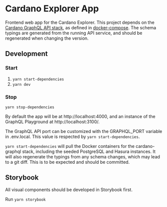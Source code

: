 Cardano Explorer App
====================

Frontend web app for the Cardano Explorer. This project depends on the [Cardano GraphQL API stack](https://github.com/input-output-hk/cardano-graphql), as defined in [docker-compose](docker-compose.yml). The schema typings are generated from the running API service, and should be regenerated when changing the version.

## Development
### Start
1. `yarn start-dependencies`
2. `yarn dev`

### Stop
`yarn stop-dependencies`

By default the app will be at http://localhost:4000, and an instance of the GraphQL Playground at http://localhost:3100/.

The GraphQL API port can be customized with the GRAPHQL_PORT variable in .env.local. This value is respected by `yarn start-dependencies`.

`yarn start-dependencies` will pull the Docker containers for the cardano-graphql stack, including the seeded PostgreSQL and Hasura instances. It will also regenerate the typings from any schema changes, which may lead to a git diff. This is to be expected and should be committed. 

## Storybook

All visual components should be developed in Storybook first.

Run `yarn storybook`

